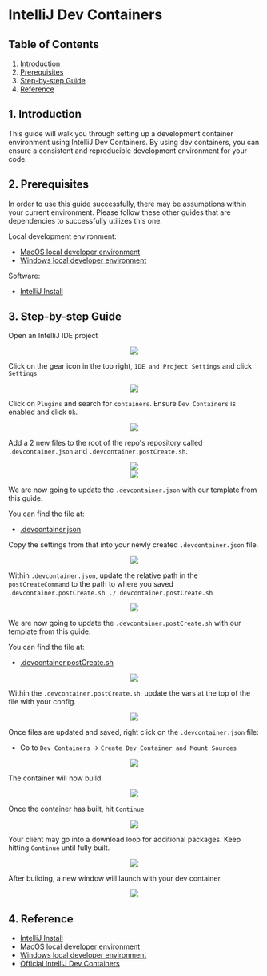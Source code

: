 # IntelliJ Dev Containers
## **Table of Contents**
1. [Introduction](#1-introduction)
2. [Prerequisites](#2-Prerequisites)
3. [Step-by-step Guide](#3-step-by-step-guide)
4. [Reference](#4-reference)

## 1. Introduction
This guide will walk you through setting up a development container environment using IntelliJ Dev Containers. By using dev containers, you can ensure a consistent and reproducible development environment for your code.

## 2. Prerequisites
In order to use this guide successfully, there may be assumptions within your current environment. Please follow these other guides that are dependencies to successfully utilizes this one. 

Local development environment:
- [MacOS local developer environment](./../../../mac/README.md)
- [Windows local developer environment](./../../../windows/README.md)

Software:
- [IntelliJ Install](./../README.md)

## 3. Step-by-step Guide
Open an IntelliJ IDE project 

<p align="center">
  <img src="./pictures/3-intellij-open-01.png" /> 
</p>

Click on the gear icon in the top right, `IDE and Project Settings` and click `Settings`

<p align="center">
  <img src="./pictures/3-intellij-settings-01.png" /> 
</p>

Click on `Plugins` and search for `containers`. Ensure `Dev Containers` is enabled and click `Ok`.

<p align="center">
  <img src="./pictures/3-intellij-plugins-01.png" /> 
</p>

Add a 2 new files to the root of the repo's repository called `.devcontainer.json` and `.devcontainer.postCreate.sh`.

<p align="center">
  <img src="./pictures/3-intellij-devcontainer-json-01.png" /> </br>
  <img src="./pictures/3-intellij-devcontainer-postcreate-01.png" />
</p>

We are now going to update the `.devcontainer.json` with our template from this guide. 

You can find the file at:
- [.devcontainer.json](https://github.com/launchbynttdata/launch-developer-containers/blob/main/jetbrains/intellij-IDEA/complete/.devcontainer.json)

Copy the settings from that into your newly created `.devcontainer.json` file.
<p align="center">
  <img src="./pictures/3-intellij-devcontainer-copy-01.png" /> 
</p>

Within `.devcontainer.json`, update the relative path in the `postCreateCommand` to the path to where you saved `.devcontainer.postCreate.sh`. 
`./.devcontainer.postCreate.sh`

<p align="center">
  <img src="./pictures/3-intellij-devcontainer-postcreate-path-01.png" /> 
</p>

We are now going to update the `.devcontainer.postCreate.sh` with our template from this guide.

You can find the file at:
- [.devcontainer.postCreate.sh](https://github.com/launchbynttdata/launch-developer-containers/blob/main/jetbrains/intellij-IDEA/complete/.devcontainer.postCreate.sh)

<p align="center">
  <img src="./pictures/3-intellij-devcontainer-postcreate-copy-01.png" /> 
</p>

Within the `.devcontainer.postCreate.sh`, update the vars at the top of the file with your config.

<p align="center">
  <img src="./pictures/3-intellij-devcontainer-postcreate-settings-01.png" /> 
</p>

Once files are updated and saved, right click on the `.devcontainer.json` file:
- Go to `Dev Containers` -> `Create Dev Container and Mount Sources`

<p align="center">
  <img src="./pictures/3-intellij-devcontainer-create-01.png" /> 
</p>

The container will now build. 

<p align="center">
  <img src="./pictures/3-intellij-devcontainer-build-01.png" />
</p>

Once the container has built, hit `Continue`

<p align="center">
  <img src="./pictures/3-intellij-devcontainer-build-02.png" />
</p>

Your client may go into a download loop for additional packages. Keep hitting `Continue` until fully built. 

<p align="center">
  <img src="./pictures/3-intellij-devcontainer-build-03.png" />
</p>

After building, a new window will launch with your dev container.

<p align="center">
  <img src="./pictures/3-intellij-devcontainer-open-01.png" />
</p>

## 4. Reference
- [IntelliJ Install](./../README.md)
- [MacOS local developer environment](./../../../mac/README.md)
- [Windows local developer environment](./../../../windows/README.md)
- [Official IntelliJ Dev Containers](https://www.jetbrains.com/help/idea/connect-to-devcontainer.html)

